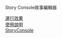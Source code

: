Story Console故事編輯器

[運行效果](https://jack850628.github.io/StoryConsoleEditor/) \
[使用說明](https://home.gamer.com.tw/artwork.php?sn=5027945) \
[StoryConsole](https://github.com/jack850628/StoryConsole/blob/master/readme.md)

